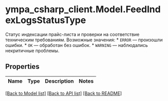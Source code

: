 # ympa_csharp_client.Model.FeedIndexLogsStatusType
Статус индексации прайс-листа и проверки на соответствие техническим требованиям.  Возможные значения:  * `ERROR` — произошли ошибки. * `OK` — обработан без ошибок. * `WARNING` — наблюдались некритичные проблемы. 

## Properties

Name | Type | Description | Notes
------------ | ------------- | ------------- | -------------

[[Back to Model list]](../README.md#documentation-for-models) [[Back to API list]](../README.md#documentation-for-api-endpoints) [[Back to README]](../README.md)

